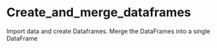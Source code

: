 # Create_and_merge_dataframes
Import data and create Dataframes. Merge the DataFrames into a single DataFrame

